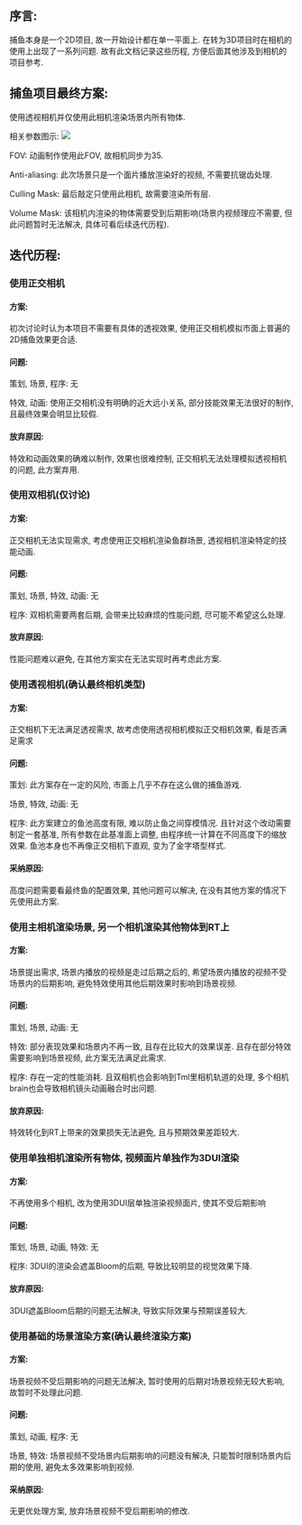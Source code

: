 ## 序言: 
捕鱼本身是一个2D项目, 故一开始设计都在单一平面上. 在转为3D项目时在相机的使用上出现了一系列问题. 故有此文档记录这些历程, 方便后面其他涉及到相机的项目参考.

## 捕鱼项目最终方案: 
使用透视相机并仅使用此相机渲染场景内所有物体.

相关参数图示: 								![](https://cdn.nlark.com/yuque/0/2024/png/43288772/1719479184393-651cee5b-9a12-4af9-bccf-cee12af8682b.png)

FOV: 动画制作使用此FOV, 故相机同步为35.

Anti-aliasing: 此次场景只是一个面片播放渲染好的视频, 不需要抗锯齿处理.

Culling Mask: 最后敲定只使用此相机, 故需要渲染所有层.

Volume Mask: 该相机内渲染的物体需要受到后期影响(场景内视频理应不需要, 但此问题暂时无法解决, 具体可看后续迭代历程).



## 迭代历程: 
### 使用正交相机
#### 方案: 
初次讨论时认为本项目不需要有具体的透视效果, 使用正交相机模拟市面上普遍的2D捕鱼效果更合适.

#### 问题:
策划, 场景, 程序: 无

特效, 动画: 使用正交相机没有明确的近大远小关系, 部分技能效果无法很好的制作, 且最终效果会明显比较假.

#### 放弃原因:
特效和动画效果的确难以制作, 效果也很难控制, 正交相机无法处理模拟透视相机的问题, 此方案弃用.

### 使用双相机(仅讨论)
#### 方案: 
正交相机无法实现需求, 考虑使用正交相机渲染鱼群场景, 透视相机渲染特定的技能动画.

#### 问题:
策划, 场景, 特效, 动画: 无

程序: 双相机需要两套后期, 会带来比较麻烦的性能问题, 尽可能不希望这么处理.

#### 放弃原因:
性能问题难以避免, 在其他方案实在无法实现时再考虑此方案.

### 使用透视相机(确认最终相机类型)
#### 方案: 
正交相机下无法满足透视需求, 故考虑使用透视相机模拟正交相机效果, 看是否满足需求

#### 问题:
策划: 此方案存在一定的风险, 市面上几乎不存在这么做的捕鱼游戏.

场景, 特效, 动画: 无

程序: 此方案建立的鱼池高度有限, 难以防止鱼之间穿模情况. 且针对这个改动需要制定一套基准, 所有参数在此基准面上调整, 由程序统一计算在不同高度下的缩放效果. 鱼池本身也不再像正交相机下直观, 变为了金字塔型样式.

#### 采纳原因:
高度问题需要看最终鱼的配置效果, 其他问题可以解决, 在没有其他方案的情况下先使用此方案.

### 使用主相机渲染场景, 另一个相机渲染其他物体到RT上
#### 方案: 
场景提出需求, 场景内播放的视频是走过后期之后的, 希望场景内播放的视频不受场景内的后期影响, 避免特效使用其他后期效果时影响到场景视频.

#### 问题:
策划, 场景, 动画: 无

特效: 部分表现效果和场景内不再一致, 且存在比较大的效果误差. 且存在部分特效需要影响到场景视频, 此方案无法满足此需求.

程序: 存在一定的性能消耗. 且双相机也会影响到Tml里相机轨道的处理, 多个相机brain也会导致相机镜头动画融合时出问题.

#### 放弃原因:
特效转化到RT上带来的效果损失无法避免, 且与预期效果差距较大.

### 使用单独相机渲染所有物体, 视频面片单独作为3DUI渲染
#### 方案: 
不再使用多个相机, 改为使用3DUI层单独渲染视频面片, 使其不受后期影响

#### 问题:
策划, 场景, 动画, 特效: 无

程序: 3DUI的渲染会遮盖Bloom的后期, 导致比较明显的视觉效果下降.

#### 放弃原因:
3DUI遮盖Bloom后期的问题无法解决, 导致实际效果与预期误差较大.

### 使用基础的场景渲染方案(确认最终渲染方案)
#### 方案: 
场景视频不受后期影响的问题无法解决, 暂时使用的后期对场景视频无较大影响, 故暂时不处理此问题.

#### 问题:
策划, 动画, 程序: 无

场景, 特效: 场景视频不受场景内后期影响的问题没有解决, 只能暂时限制场景内后期的使用, 避免太多效果影响到视频.

#### 采纳原因:
无更优处理方案, 放弃场景视频不受后期影响的修改.





